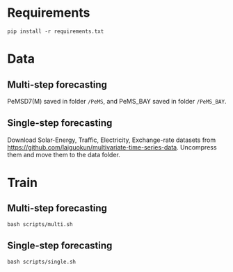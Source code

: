 # Requirements
`pip install -r requirements.txt`
# Data
## Multi-step forecasting
PeMSD7(M) saved in folder `/PeMS`, and PeMS_BAY saved in folder `/PeMS_BAY`.
## Single-step forecasting
Download Solar-Energy, Traffic, Electricity, Exchange-rate datasets from https://github.com/laiguokun/multivariate-time-series-data. Uncompress them and move them to the data folder.
# Train
## Multi-step forecasting
`bash scripts/multi.sh` 
## Single-step forecasting
`bash scripts/single.sh` 